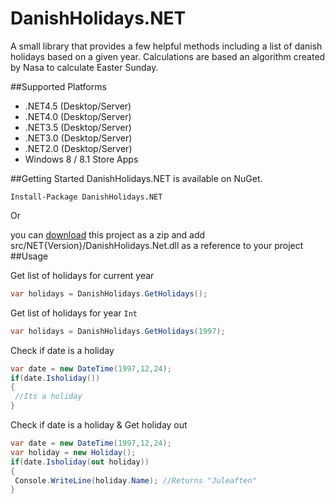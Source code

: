 # DanishHolidays.NET
A small library that provides a few helpful methods including a list of danish holidays based on a given year.
Calculations are based an algorithm created by Nasa to calculate Easter Sunday.

##Supported Platforms
* .NET4.5 (Desktop/Server)
* .NET4.0 (Desktop/Server)
* .NET3.5 (Desktop/Server)
* .NET3.0 (Desktop/Server)
* .NET2.0 (Desktop/Server)
* Windows 8 / 8.1 Store Apps

##Getting Started
DanishHolidays.NET is available on NuGet.
```
Install-Package DanishHolidays.NET 
```

Or 

you can [download](https://github.com/VisualBean/DanishHolidays.NET/archive/master.zip "download") this project as a zip and add src/NET{Version}/DanishHolidays.Net.dll as a reference to your project
##Usage

Get list of holidays for current year
```c#
var holidays = DanishHolidays.GetHolidays();
```

Get list of holidays for year ```Int```
```c#
var holidays = DanishHolidays.GetHolidays(1997);
```

Check if date is a holiday
```c#
var date = new DateTime(1997,12,24);
if(date.Isholiday())
{
 //Its a holiday
}
```

Check if date is a holiday & Get holiday out
```c#
var date = new DateTime(1997,12,24);
var holiday = new Holiday();
if(date.Isholiday(out holiday))
{
 Console.WriteLine(holiday.Name); //Returns "Juleaften"
}
```